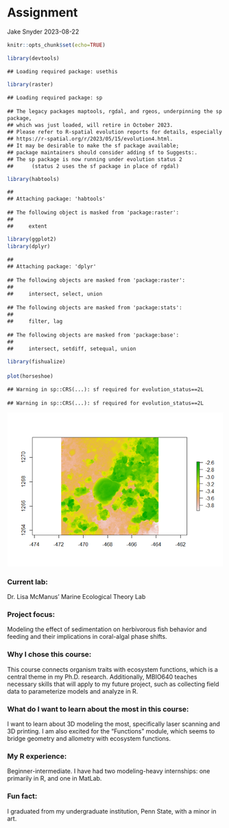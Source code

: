 Assignment
================
Jake Snyder
2023-08-22

``` r
knitr::opts_chunk$set(echo=TRUE)
```

``` r
library(devtools)
```

    ## Loading required package: usethis

``` r
library(raster)
```

    ## Loading required package: sp

    ## The legacy packages maptools, rgdal, and rgeos, underpinning the sp package,
    ## which was just loaded, will retire in October 2023.
    ## Please refer to R-spatial evolution reports for details, especially
    ## https://r-spatial.org/r/2023/05/15/evolution4.html.
    ## It may be desirable to make the sf package available;
    ## package maintainers should consider adding sf to Suggests:.
    ## The sp package is now running under evolution status 2
    ##      (status 2 uses the sf package in place of rgdal)

``` r
library(habtools)
```

    ## 
    ## Attaching package: 'habtools'

    ## The following object is masked from 'package:raster':
    ## 
    ##     extent

``` r
library(ggplot2)
library(dplyr)
```

    ## 
    ## Attaching package: 'dplyr'

    ## The following objects are masked from 'package:raster':
    ## 
    ##     intersect, select, union

    ## The following objects are masked from 'package:stats':
    ## 
    ##     filter, lag

    ## The following objects are masked from 'package:base':
    ## 
    ##     intersect, setdiff, setequal, union

``` r
library(fishualize)

plot(horseshoe)
```

    ## Warning in sp::CRS(...): sf required for evolution_status==2L

    ## Warning in sp::CRS(...): sf required for evolution_status==2L

![](assignment_files/figure-gfm/unnamed-chunk-2-1.png)<!-- -->

### Current lab:

Dr. Lisa McManus’ Marine Ecological Theory Lab

### Project focus:

Modeling the effect of sedimentation on herbivorous fish behavior and
feeding and their implications in coral-algal phase shifts.

### Why I chose this course:

This course connects organism traits with ecosystem functions, which is
a central theme in my Ph.D. research. Additionally, MBIO640 teaches
necessary skills that will apply to my future project, such as
collecting field data to parameterize models and analyze in R.

### What do I want to learn about the most in this course:

I want to learn about 3D modeling the most, specifically laser scanning
and 3D printing. I am also excited for the “Functions” module, which
seems to bridge geometry and allometry with ecosystem functions.

### My R experience:

Beginner-intermediate. I have had two modeling-heavy internships: one
primarily in R, and one in MatLab.

### Fun fact:

I graduated from my undergraduate institution, Penn State, with a minor
in art.
